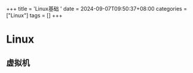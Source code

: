 +++
title = 'Linux基础 '
date = 2024-09-07T09:50:37+08:00
categories = ["Linux"]
tags = []
+++

# Linux

## 虚拟机

